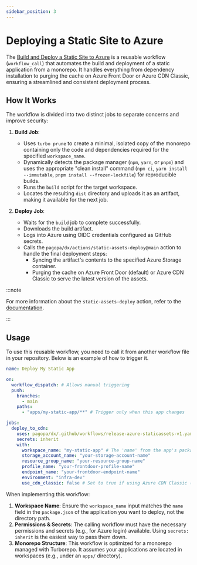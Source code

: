```yaml
---
sidebar_position: 3
---
```


# Deploying a Static Site to Azure

The
[Build and Deploy a Static Site to Azure](https://github.com/pagopa/dx/tree/main/.github/workflows/release-azure-staticassets-v1.yaml)
is a reusable workflow (`workflow_call`) that automates the build and deployment
of a static application from a monorepo. It handles everything from dependency
installation to purging the cache on Azure Front Door or Azure CDN Classic,
ensuring a streamlined and consistent deployment process.

## How It Works

The workflow is divided into two distinct jobs to separate concerns and improve
security:

1. **Build Job**:
   - Uses `turbo prune` to create a minimal, isolated copy of the monorepo
     containing only the code and dependencies required for the specified
     `workspace_name`.
   - Dynamically detects the package manager (`npm`, `yarn`, or `pnpm`) and uses
     the appropriate "clean install" command (`npm ci`,
     `yarn install --immutable`, `pnpm install --frozen-lockfile`) for
     reproducible builds.
   - Runs the `build` script for the target workspace.
   - Locates the resulting `dist` directory and uploads it as an artifact,
     making it available for the next job.

2. **Deploy Job**:
   - Waits for the `build` job to complete successfully.
   - Downloads the build artifact.
   - Logs into Azure using OIDC credentials configured as GitHub secrets.
   - Calls the `pagopa/dx/actions/static-assets-deploy@main` action to handle
     the final deployment steps:
     - Syncing the artifact's contents to the specified Azure Storage container.
     - Purging the cache on Azure Front Door (default) or Azure CDN Classic to
       serve the latest version of the assets.

:::note

For more information about the `static-assets-deploy` action, refer to the
[documentation](./static-assets-deploy.md).

:::

## Usage

To use this reusable workflow, you need to call it from another workflow file in
your repository. Below is an example of how to trigger it.

```yaml
name: Deploy My Static App

on:
  workflow_dispatch: # Allows manual triggering
  push:
    branches:
      - main
    paths:
      - "apps/my-static-app/**" # Trigger only when this app changes

jobs:
  deploy_to_cdn:
    uses: pagopa/dx/.github/workflows/release-azure-staticassets-v1.yaml@main # Path to the reusable workflow
    secrets: inherit
    with:
      workspace_name: "my-static-app" # The 'name' from the app's package.json
      storage_account_name: "your-storage-account-name"
      resource_group_name: "your-resource-group-name"
      profile_name: "your-frontdoor-profile-name"
      endpoint_name: "your-frontdoor-endpoint-name"
      environment: "infra-dev"
      use_cdn_classic: false # Set to true if using Azure CDN Classic (Deprecated) instead of Front Door
```

When implementing this workflow:

1. **Workspace Name**: Ensure the `workspace_name` input matches the `name`
   field in the `package.json` of the application you want to deploy, not the
   directory path.
2. **Permissions & Secrets**: The calling workflow must have the necessary
   permissions and secrets (e.g., for Azure login) available. Using
   `secrets: inherit` is the easiest way to pass them down.
3. **Monorepo Structure**: This workflow is optimized for a monorepo managed
   with Turborepo. It assumes your applications are located in workspaces (e.g.,
   under an `apps/` directory).
